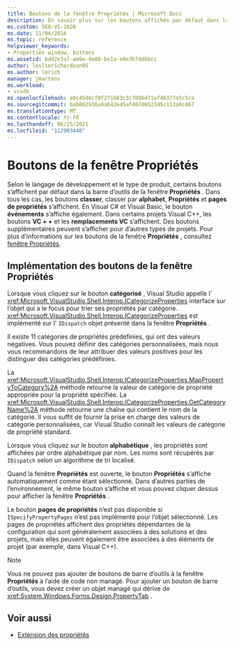 ```yaml
---
title: Boutons de la fenêtre Propriétés | Microsoft Docs
description: En savoir plus sur les boutons affichés par défaut dans la barre d’outils de la Fenêtre Propriétés et sur l’implémentation des boutons.
ms.custom: SEO-VS-2020
ms.date: 11/04/2016
ms.topic: reference
helpviewer_keywords:
- Properties window, buttons
ms.assetid: bdd2e3a7-ae6e-4e88-be1a-e0e3b7ddbbcc
author: leslierichardson95
ms.author: lerich
manager: jmartens
ms.workload:
- vssdk
ms.openlocfilehash: a9c45d6cf0f271683c3c708bd71ef46377a5c5ca
ms.sourcegitcommit: bab002936a9a642e45af407d652345c113a9c467
ms.translationtype: MT
ms.contentlocale: fr-FR
ms.lasthandoff: 06/25/2021
ms.locfileid: "112903448"
---
```

# <a name="properties-window-buttons"></a>Boutons de la fenêtre Propriétés
Selon le langage de développement et le type de produit, certains boutons s’affichent par défaut dans la barre d’outils de la fenêtre **Propriétés** . Dans tous les cas, les boutons **classer**, classer par **alphabet**, **Propriétés** et **pages de propriétés** s’affichent. En Visual C# et Visual Basic, le bouton **événements** s’affiche également. Dans certains projets Visual C++, les boutons **VC + +** et les **remplacements VC** s’affichent. Des boutons supplémentaires peuvent s’afficher pour d’autres types de projets. Pour plus d’informations sur les boutons de la fenêtre **Propriétés** , consultez [fenêtre Propriétés](../../ide/reference/properties-window.md).

## <a name="implementation-of-properties-window-buttons"></a>Implémentation des boutons de la fenêtre Propriétés
 Lorsque vous cliquez sur le bouton **catégorisé** , Visual Studio appelle l' <xref:Microsoft.VisualStudio.Shell.Interop.ICategorizeProperties> interface sur l’objet qui a le focus pour trier ses propriétés par catégorie. <xref:Microsoft.VisualStudio.Shell.Interop.ICategorizeProperties> est implémenté sur l' `IDispatch` objet présenté dans la fenêtre **Propriétés** .

 Il existe 11 catégories de propriétés prédéfinies, qui ont des valeurs négatives. Vous pouvez définir des catégories personnalisées, mais nous vous recommandons de leur attribuer des valeurs positives pour les distinguer des catégories prédéfinies.

 La <xref:Microsoft.VisualStudio.Shell.Interop.ICategorizeProperties.MapPropertyToCategory%2A> méthode retourne la valeur de catégorie de propriété appropriée pour la propriété spécifiée. La <xref:Microsoft.VisualStudio.Shell.Interop.ICategorizeProperties.GetCategoryName%2A> méthode retourne une chaîne qui contient le nom de la catégorie. Il vous suffit de fournir la prise en charge des valeurs de catégorie personnalisées, car Visual Studio connaît les valeurs de catégorie de propriété standard.

 Lorsque vous cliquez sur le bouton **alphabétique** , les propriétés sont affichées par ordre alphabétique par nom. Les noms sont récupérés par `IDispatch` selon un algorithme de tri localisé.

 Quand la fenêtre **Propriétés** est ouverte, le bouton **Propriétés** s’affiche automatiquement comme étant sélectionné. Dans d’autres parties de l’environnement, le même bouton s’affiche et vous pouvez cliquer dessus pour afficher la fenêtre **Propriétés** .

 Le bouton **pages de propriétés** n’est pas disponible si `ISpecifyPropertyPages` n’est pas implémenté pour l’objet sélectionné. Les pages de propriétés affichent des propriétés dépendantes de la configuration qui sont généralement associées à des solutions et des projets, mais elles peuvent également être associées à des éléments de projet (par exemple, dans Visual C++).

> [!NOTE]
> Vous ne pouvez pas ajouter de boutons de barre d’outils à la fenêtre **Propriétés** à l’aide de code non managé. Pour ajouter un bouton de barre d’outils, vous devez créer un objet managé qui dérive de <xref:System.Windows.Forms.Design.PropertyTab> .

## <a name="see-also"></a>Voir aussi
- [Extension des propriétés](../../extensibility/internals/extending-properties.md)
